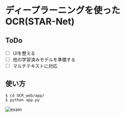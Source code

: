 # ディープラーニングを使ったOCR(STAR-Net)

## ToDo
- [ ] UIを整える
- [ ] 他の学習済みモデルを準備する
- [ ] マルチテキストに対応

## 使い方
```
$ cd OCR_web/app/
$ python app.py
```

![exam]()
